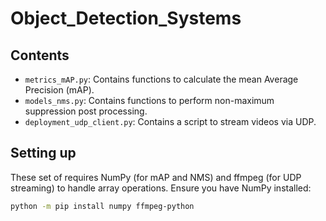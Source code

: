 # Object_Detection_Systems


## Contents
- `metrics_mAP.py`: Contains functions to calculate the mean Average Precision (mAP).
- `models_nms.py`: Contains functions to perform non-maximum suppression post processing.
- `deployment_udp_client.py`: Contains a script to stream videos via UDP.

## Setting up
These set of  requires NumPy (for mAP and NMS) and ffmpeg (for UDP streaming) to handle array operations. Ensure you have NumPy installed:

```sh
python -m pip install numpy ffmpeg-python
```

